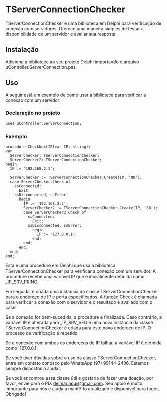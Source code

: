 # TServerConnectionChecker

TServerConnectionChecker é uma biblioteca em Delphi para verificação de conexão com servidores. Oferece uma maneira simples de testar a disponibilidade de um servidor e avaliar sua resposta.

## Instalação

Adicione a biblioteca ao seu projeto Delphi importando o arquivo uController.ServerConnection.pas.

## Uso

A seguir está um exemplo de como usar a biblioteca para verificar a conexão com um servidor:

### Declaração no projeto
```
uses uController.ServerConnection; 
```
### Exemplo

```
procedure CheckNextIP(var IP: string);
var
  ServerChecker: TServerConnectionChecker;
  ServerChecker2: TServerConnectionChecker;
begin
  IP := '192.168.2.1';

  ServerChecker := TServerConnectionChecker.Create(IP, '80');
  case ServerChecker.Check of
    ssConnected:
      Exit;
    ssDisconnected, ssError:
      begin
        IP := '192.168.2.2';
        ServerChecker2 := TServerConnectionChecker.Create(IP, '80');
        case ServerChecker2.Check of
          ssConnected:
            Exit;
          ssDisconnected, ssError:
            begin
              IP := '127.0.0.1';
            end;
        end;
      end;
  end;
end; 
```

Esta é uma procedure em Delphi que usa a biblioteca TServerConnectionChecker para verificar a conexão com um servidor. A procedure recebe uma variável IP que é inicialmente definida como _IP_SRV_PRINC.

Em seguida, é criada uma instância da classe TServerConnectionChecker para o endereço de IP e porta especificados. A função Check é chamada para verificar a conexão com o servidor e o resultado é avaliado com o case.

Se a conexão for bem-sucedida, a procedure é finalizada. Caso contrário, a variável IP é alterada para _IP_SRV_SEG e uma nova instância da classe TServerConnectionChecker é criada para este novo endereço de IP. O processo de verificação é repetido.

Se a conexão com ambos os endereços de IP falhar, a variável IP é definida como '127.0.0.1'.

Se você tiver dúvidas sobre o uso da classe TServerConnectionChecker, entre em contato conosco pelo WhatsApp (97) 99144-2486. Estamos sempre dispostos a ajudar.

Se você encontrou essa classe útil e gostaria de fazer uma doação, por favor, envie para o PIX delmar.apui@gmail.com. Seu apoio é muito importante para nós e ajuda a mantê-lo atualizado e disponível para todos. Obrigado!
